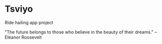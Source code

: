 # Tsviyo
Ride hailing app project

"The future belongs to those who believe in the beauty of their dreams." – Eleanor Roosevelt
